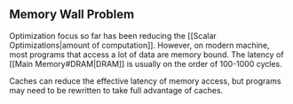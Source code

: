 ## Memory Wall Problem

Optimization focus so far has been reducing the [[Scalar Optimizations|amount of computation]]. However, on modern machine, most programs that access a lot of data are memory bound. The latency of [[Main Memory#DRAM|DRAM]] is usually on the order of 100-1000 cycles.

Caches can reduce the effective latency of memory access, but programs may need to be rewritten to take full advantage of caches. 